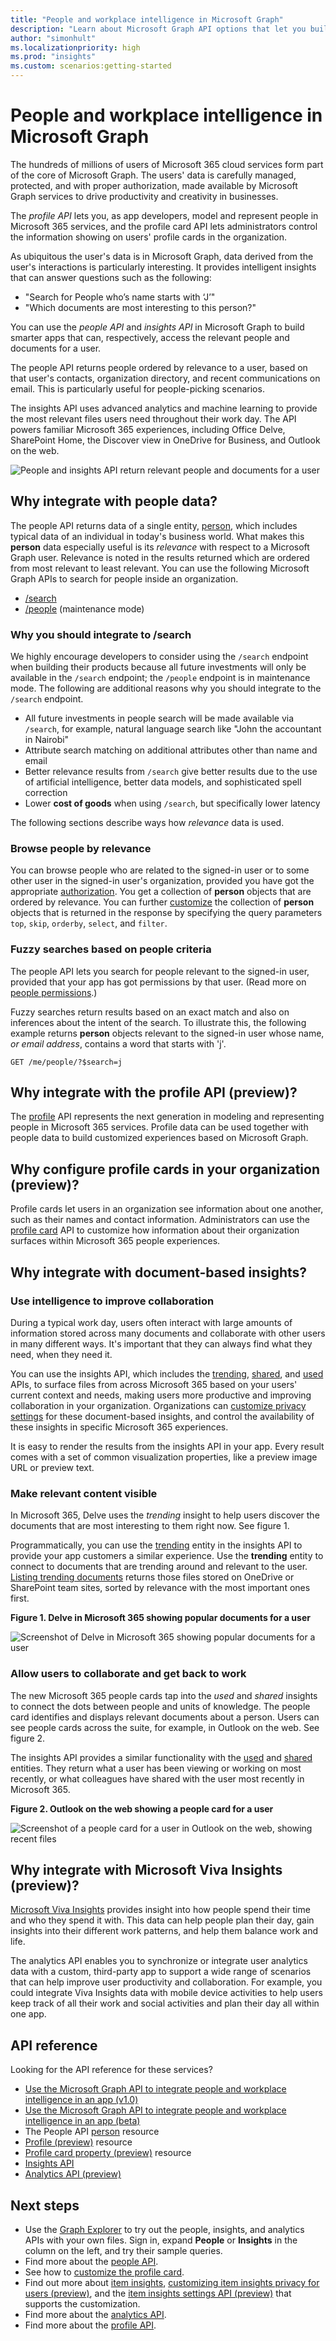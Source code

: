 ```yaml
---
title: "People and workplace intelligence in Microsoft Graph"
description: "Learn about Microsoft Graph API options that let you build smarter apps for accessing user data: the people API, insights API, profile API, and profile card API."
author: "simonhult"
ms.localizationpriority: high
ms.prod: "insights"
ms.custom: scenarios:getting-started
---
```


# People and workplace intelligence in Microsoft Graph

The hundreds of millions of users of Microsoft 365 cloud services form part of the core of Microsoft Graph. The users' data is carefully managed, protected, and with proper authorization, made available by Microsoft Graph services to drive productivity and creativity in businesses. 

The _profile API_ lets you, as app developers, model and represent people in Microsoft 365 services, and the profile card API lets administrators control the information showing on users' profile cards in the organization.

As ubiquitous the user's data is in Microsoft Graph, data derived from the user's interactions is particularly interesting. It provides intelligent insights that can answer questions such as the following:

- "Search for People who’s name starts with ‘J’"
- "Which documents are most interesting to this person?"

You can use the _people API_ and _insights API_ in Microsoft Graph to build smarter apps that can, respectively, access the relevant people and documents for a user.

The people API returns people ordered by relevance to a user, based on that user's contacts, organization directory, and recent communications on email. This is particularly useful for people-picking scenarios.

The insights API uses advanced analytics and machine learning to provide the most relevant files users need throughout their work day. The API powers familiar Microsoft 365 experiences, including Office Delve, SharePoint Home, the Discover view in OneDrive for Business, and Outlook on the web.

![People and insights API return relevant people and documents for a user](images/social-intel-concept-overview-data-update2020-1.png)

## Why integrate with people data?

The people API returns data of a single entity, [person](/graph/api/resources/person), which includes typical data of an individual in today's business world. What makes this **person** data especially useful is its _relevance_ with respect to a Microsoft Graph user. Relevance is noted in the results returned which are ordered from most relevant to least relevant. You can use the following Microsoft Graph APIs to search for people inside an organization.

- [/search](search-concept-person.md)
- [/people](/graph/api/resources/person) (maintenance mode)

### Why you should integrate to /search

We highly encourage developers to consider using the `/search` endpoint when building their products because all future investments will only be available in the `/search` endpoint; the `/people` endpoint is in maintenance mode. The following are additional reasons why you should integrate to the `/search` endpoint.

- All future investments in people search will be made available via `/search`, for example, natural language search like "John the accountant in Nairobi"
- Attribute search matching on additional attributes other than name and email
- Better relevance results from `/search` give better results due to the use of artificial intelligence, better data models, and sophisticated spell correction
- Lower **cost of goods** when using `/search`, but specifically lower latency

The following sections describe ways how _relevance_ data is used.

### Browse people by relevance

You can browse people who are related to the signed-in user or to some other user in the signed-in user's organization, provided you have got the appropriate [authorization](people-insights-overview.md#authorization). You get a collection of **person** objects that are ordered by relevance. You can further [customize](people-insights-overview.md#browse-people) the collection of **person** objects that is returned in the response by specifying the query parameters `top`, `skip`, `orderby`, `select`, and `filter`.

### Fuzzy searches based on people criteria

The people API lets you search for people relevant to the signed-in user, provided that your app has got permissions by that user. (Read more on [people permissions](permissions-reference.md#people-permissions).)

Fuzzy searches return results based on an exact match and also on inferences about the intent of the search. To illustrate this, the following example returns **person** objects relevant to the signed-in user whose name, _or email address_, contains a word that starts with 'j'.

<!-- { "blockType": "ignored" } -->
```http
GET /me/people/?$search=j
```

## Why integrate with the profile API (preview)?

The [profile](/graph/api/resources/profile) API represents the next generation in modeling and representing people in Microsoft 365 services. Profile data can be used together with people data to build customized experiences based on Microsoft Graph.

## Why configure profile cards in your organization (preview)?

Profile cards let users in an organization see information about one another, such as their names and contact information. Administrators can use the [profile card](/graph/api/resources/profilecardproperty) API to customize how information about their organization surfaces within Microsoft 365 people experiences.

## Why integrate with document-based insights?

### Use intelligence to improve collaboration

During a typical work day, users often interact with large amounts of information stored across many documents and collaborate with other users in many different ways. It's important that they can always find what they need, when they need it.

You can use the insights API, which includes the [trending](/graph/api/resources/insights-trending), [shared](/graph/api/resources/insights-shared), and [used](/graph/api/resources/insights-used) APIs, to surface files from across Microsoft 365 based on your users' current context and needs, making users more productive and improving collaboration in your organization. Organizations can [customize privacy settings](insights-customize-item-insights-privacy.md) for these document-based insights, and control the availability of these insights in specific Microsoft 365 experiences.

It is easy to render the results from the insights API in your app. Every result comes with a set of common visualization properties, like a preview image URL or preview text.

### Make relevant content visible

In Microsoft 365, Delve uses the _trending_ insight to help users discover the documents that are most interesting to them right now. See figure 1.

Programmatically, you can use the [trending](/graph/api/resources/insights-trending) entity in the insights API to provide your app customers a similar experience. Use the **trending** entity to connect to documents that are trending around and relevant to the user. [Listing trending documents](/graph/api/insights-list-trending) returns those files stored on OneDrive or SharePoint team sites, sorted by relevance with the most important ones first. 

**Figure 1. Delve in Microsoft 365 showing popular documents for a user**

![Screenshot of Delve in Microsoft 365 showing popular documents for a user](images/delve-concept.png)

### Allow users to collaborate and get back to work

The new Microsoft 365 people cards tap into the _used_ and _shared_ insights to connect the dots between people and units of knowledge. The people card identifies and displays relevant documents about a person. Users can see people cards across the suite, for example, in Outlook on the web. See figure 2.

The insights API provides a similar functionality with the [used](/graph/api/resources/insights-used) and [shared](/graph/api/resources/insights-shared) entities. They return what a user has been viewing or working on most recently, or what colleagues have shared with the user most recently in Microsoft 365.

**Figure 2. Outlook on the web showing a people card for a user**

![Screenshot of a people card for a user in Outlook on the web, showing recent files](images/peoplecard-concept.png)

## Why integrate with Microsoft Viva Insights (preview)?

[Microsoft Viva Insights](/viva/insights/introduction) provides insight into how people spend their time and who they spend it with. This data can help people plan their day, gain insights into their different work patterns, and help them balance work and life.

The analytics API enables you to synchronize or integrate user analytics data with a custom, third-party app to support a wide range of scenarios that can help improve user productivity and collaboration. For example, you could integrate Viva Insights data with mobile device activities to help users keep track of all their work and social activities and plan their day all within one app.
 
## API reference

Looking for the API reference for these services?

- [Use the Microsoft Graph API to integrate people and workplace intelligence in an app (v1.0)](/graph/api/resources/social-overview)
- [Use the Microsoft Graph API to integrate people and workplace intelligence in an app (beta)](/graph/api/resources/social-overview?view=graph-rest-beta&preserve-view=true)
- The People API [person](/graph/api/resources/person) resource
- [Profile (preview)](/graph/api/resources/profile) resource
- [Profile card property (preview)](/graph/api/resources/profilecardproperty) resource
- [Insights API](/graph/api/resources/officegraphinsights)
- [Analytics API (preview)](/graph/api/resources/useranalytics)

## Next steps

- Use the [Graph Explorer](https://developer.microsoft.com/graph/graph-explorer) to try out the people, insights, and analytics APIs with your own files. Sign in, expand **People** or **Insights** in the column on the left, and try their sample queries.
- Find more about the [people API](people-insights-overview.md).
- See how to [customize the profile card](add-properties-profilecard.md).
- Find out more about [item insights](item-insights-overview.md), [customizing item insights privacy for users (preview)](insights-customize-item-insights-privacy.md), and the [item insights settings API (preview)](/graph/api/resources/iteminsightssettings?view=graph-rest-beta&preserve-view=true) that supports the customization.
- Find more about the [analytics API](/graph/api/resources/social-overview#help-users-balance-work-and-life).
- Find more about the [profile API](/graph/api/resources/profile?view=graph-rest-beta&preserve-view=true).
